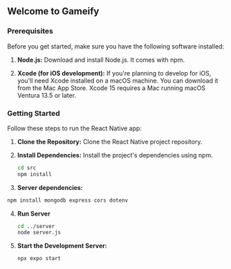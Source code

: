 ## Welcome to Gameify

### Prerequisites

Before you get started, make sure you have the following software installed:

1. **Node.js:** Download and install Node.js. It comes with npm.

2. **Xcode (for iOS development):** If you're planning to develop for iOS, you'll need Xcode installed on a macOS machine. You can download it from the Mac App Store. Xcode 15 requires a Mac running macOS Ventura 13.5 or later.



### Getting Started

Follow these steps to run the React Native app:

1. **Clone the Repository:** Clone the React Native project repository.

2. **Install Dependencies:** Install the project's dependencies using npm.

   ```bash
   cd src
   npm install
   ```
3.  **Server dependencies:** 
   ```bash
   npm install mongodb express cors dotenv
   ```

4. **Run Server**
   ```bash
   cd ../server
   node server.js
   ```

5. **Start the Development Server:**

   ```bash
   npx expo start
   ```



